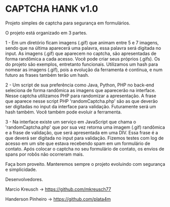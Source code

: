 # CAPTCHA HANK v1.0

Projeto simples de captcha para segurança em formulários.

O projeto está organizado em 3 partes.

1 - Em um diretório ficam imagens (.gif) que animam entre 5 e 7 imagens, sendo que na última aparecerá uma palavra, essa palavra será digitada no input. As imagens (.gif) que aparecem no captcha, são apresentadas de forma randômica a cada acesso. Você pode criar seus próprios (.gifs). Os do projeto são exemplos, entretanto funcionais.
Utilizamos um hash para nomear as imagens (.gif), pois a evolução da ferramenta é contínua, e num futuro as frases também terão um hash.

2 - Um script de sua preferência como Java, Python, PHP no back-end seleciona de forma randômica as imagens que aparecerão na interface. Nesse captcha utilizamos PHP para randomizar a apresentação.
A frase que aparece nesse script PHP 'randomCaptcha.php' são as que deverão ser digitadas no input da interface para validação. Futuramente será um hash também. Você também pode evoluir a ferramenta.

3 - Na interface existe um serviço em JavaScript que chama o 'randomCaptcha.php' que por sua vez retorna uma imagem (.gif) randômica e a frase de validação, que será apresentada em uma DIV. Essa frase é a que deverá ser digitada no input para validação.
Fizemos testes com log de acesso em um site que estava recebendo spam em um formulário de contato.
Após colocar o captcha no seu formulário de contato, os envios de spans por robôs não ocorreram mais.

Faça bom proveito. Manteremos sempre o projeto evoluindo com segurança e simplicidade.


Desenvolvedores.

Marcio Kreusch -> https://github.com/mkreusch77

Handerson Pinheiro -> https://github.com/plata4m
